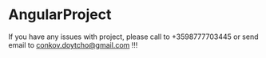 # AngularProject

If you have any issues with project, please call to +3598777703445 or send email to conkov.doytcho@gmail.com !!!
